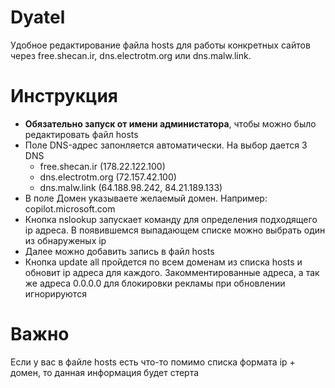 # Dyatel
Удобное редактирование файла hosts для работы конкретных сайтов через free.shecan.ir, dns.electrotm.org или dns.malw.link.

# Инструкция

* **Обязательно запуск от имени администатора**, чтобы можно было редактировать файл hosts
* Поле DNS-адрес запонляется автоматически. На выбор дается 3 DNS
  *  free.shecan.ir (178.22.122.100)
  *  dns.electrotm.org (72.157.42.100)
  *  dns.malw.link (64.188.98.242, 84.21.189.133)
* В поле Домен указываете желаемый домен. Например: copilot.microsoft.com
* Кнопка nslookup запускает команду для определения подходящего ip адреса. В появившемся выпадающем списке можно выбрать один из обнаруженых ip
* Далее можно добавить запись в файл hosts
* Кнопка update all пройдется по всем доменам из списка hosts и обновит ip адреса для каждого. Закомментированные адреса, а так же адреса 0.0.0.0 для блокировки рекламы при обновлении игнорируются

# Важно
Если у вас в файле hosts есть что-то помимо списка формата ip + домен, то данная информация будет стерта
